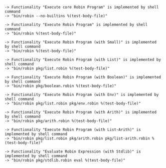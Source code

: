    -> Functionality "Execute core Robin Program" is implemented by shell command
    -> "bin/robin --no-builtins %(test-body-file)"

    -> Functionality "Execute Robin Program" is implemented by shell command
    -> "bin/robin %(test-body-file)"

    -> Functionality "Execute Robin Program (with Small)" is implemented by shell command
    -> "bin/robin %(test-body-file)"

    -> Functionality "Execute Robin Program (with List)" is implemented by shell command
    -> "bin/robin pkg/list.robin %(test-body-file)"

    -> Functionality "Execute Robin Program (with Boolean)" is implemented by shell command
    -> "bin/robin pkg/boolean.robin %(test-body-file)"

    -> Functionality "Execute Robin Program (with Env)" is implemented by shell command
    -> "bin/robin pkg/list.robin pkg/env.robin %(test-body-file)"

    -> Functionality "Execute Robin Program (with Arith)" is implemented by shell command
    -> "bin/robin pkg/arith.robin %(test-body-file)"

    -> Functionality "Execute Robin Program (with List-Arith)" is implemented by shell command
    -> "bin/robin pkg/list.robin pkg/arith.robin pkg/list-arith.robin %(test-body-file)"

    -> Functionality "Evaluate Robin Expression (with Stdlib)" is implemented by shell command
    -> "bin/robin pkg/stdlib.robin eval %(test-body-file)"
